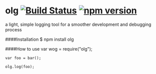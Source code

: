 # olg [![Build Status](https://travis-ci.org/ning-github/wog.svg?branch=master)](https://travis-ci.org/ning-github/wog) [![npm version](https://badge.fury.io/js/wog.svg)](https://badge.fury.io/js/wog)
a light, simple logging tool for a smoother development and debugging process

####Installation
    $ npm install olg

####How to use
    var wog = require("olg");
    
    var foo = bar();
    
    olg.log(foo);
